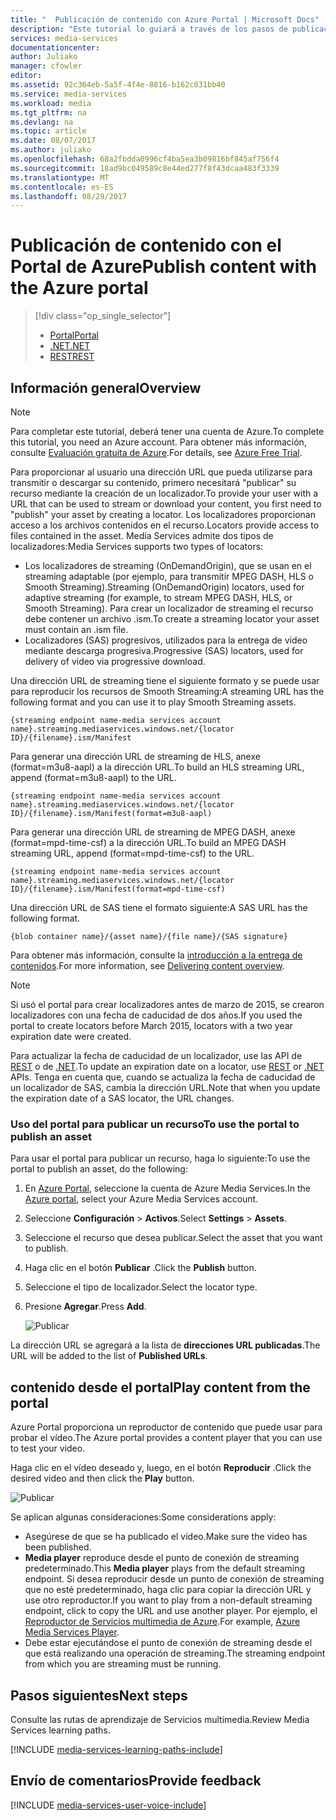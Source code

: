 ```yaml
---
title: "  Publicación de contenido con Azure Portal | Microsoft Docs"
description: "Este tutorial lo guiará a través de los pasos de publicación de contenidos con el Portal de Azure."
services: media-services
documentationcenter: 
author: Juliako
manager: cfowler
editor: 
ms.assetid: 92c364eb-5a5f-4f4e-8816-b162c031bb40
ms.service: media-services
ms.workload: media
ms.tgt_pltfrm: na
ms.devlang: na
ms.topic: article
ms.date: 08/07/2017
ms.author: juliako
ms.openlocfilehash: 68a2fbdda0996cf4ba5ea3b09816bf845af756f4
ms.sourcegitcommit: 18ad9bc049589c8e44ed277f8f43dcaa483f3339
ms.translationtype: MT
ms.contentlocale: es-ES
ms.lasthandoff: 08/29/2017
---
```

# <a name="publish-content-with-the-azure-portal"></a><span data-ttu-id="657b6-103">Publicación de contenido con el Portal de Azure</span><span class="sxs-lookup"><span data-stu-id="657b6-103">Publish content with the Azure portal</span></span>
> [!div class="op_single_selector"]
> * [<span data-ttu-id="657b6-104">Portal</span><span class="sxs-lookup"><span data-stu-id="657b6-104">Portal</span></span>](media-services-portal-publish.md)
> * [<span data-ttu-id="657b6-105">.NET</span><span class="sxs-lookup"><span data-stu-id="657b6-105">.NET</span></span>](media-services-deliver-streaming-content.md)
> * [<span data-ttu-id="657b6-106">REST</span><span class="sxs-lookup"><span data-stu-id="657b6-106">REST</span></span>](media-services-rest-deliver-streaming-content.md)
> 
> 

## <a name="overview"></a><span data-ttu-id="657b6-107">Información general</span><span class="sxs-lookup"><span data-stu-id="657b6-107">Overview</span></span>
> [!NOTE]
> <span data-ttu-id="657b6-108">Para completar este tutorial, deberá tener una cuenta de Azure.</span><span class="sxs-lookup"><span data-stu-id="657b6-108">To complete this tutorial, you need an Azure account.</span></span> <span data-ttu-id="657b6-109">Para obtener más información, consulte [Evaluación gratuita de Azure](https://azure.microsoft.com/pricing/free-trial/).</span><span class="sxs-lookup"><span data-stu-id="657b6-109">For details, see [Azure Free Trial](https://azure.microsoft.com/pricing/free-trial/).</span></span> 
> 
> 

<span data-ttu-id="657b6-110">Para proporcionar al usuario una dirección URL que pueda utilizarse para transmitir o descargar su contenido, primero necesitará "publicar" su recurso mediante la creación de un localizador.</span><span class="sxs-lookup"><span data-stu-id="657b6-110">To provide your user with a  URL that can be used to stream or download your content, you first need to "publish" your asset by creating a locator.</span></span> <span data-ttu-id="657b6-111">Los localizadores proporcionan acceso a los archivos contenidos en el recurso.</span><span class="sxs-lookup"><span data-stu-id="657b6-111">Locators provide access to files contained in the asset.</span></span> <span data-ttu-id="657b6-112">Media Services admite dos tipos de localizadores:</span><span class="sxs-lookup"><span data-stu-id="657b6-112">Media Services supports two types of locators:</span></span> 

* <span data-ttu-id="657b6-113">Los localizadores de streaming (OnDemandOrigin), que se usan en el streaming adaptable (por ejemplo, para transmitir MPEG DASH, HLS o Smooth Streaming).</span><span class="sxs-lookup"><span data-stu-id="657b6-113">Streaming (OnDemandOrigin) locators, used for adaptive streaming (for example, to stream MPEG DASH, HLS, or Smooth Streaming).</span></span> <span data-ttu-id="657b6-114">Para crear un localizador de streaming el recurso debe contener un archivo .ism.</span><span class="sxs-lookup"><span data-stu-id="657b6-114">To create a streaming locator your asset must contain an .ism file.</span></span> 
* <span data-ttu-id="657b6-115">Localizadores (SAS) progresivos, utilizados para la entrega de vídeo mediante descarga progresiva.</span><span class="sxs-lookup"><span data-stu-id="657b6-115">Progressive (SAS) locators, used for delivery of video via progressive download.</span></span>

<span data-ttu-id="657b6-116">Una dirección URL de streaming tiene el siguiente formato y se puede usar para reproducir los recursos de Smooth Streaming:</span><span class="sxs-lookup"><span data-stu-id="657b6-116">A streaming URL has the following format and you can use it to play Smooth Streaming assets.</span></span>

    {streaming endpoint name-media services account name}.streaming.mediaservices.windows.net/{locator ID}/{filename}.ism/Manifest

<span data-ttu-id="657b6-117">Para generar una dirección URL de streaming de HLS, anexe (format=m3u8-aapl) a la dirección URL.</span><span class="sxs-lookup"><span data-stu-id="657b6-117">To build an HLS streaming URL, append (format=m3u8-aapl) to the URL.</span></span>

    {streaming endpoint name-media services account name}.streaming.mediaservices.windows.net/{locator ID}/{filename}.ism/Manifest(format=m3u8-aapl)

<span data-ttu-id="657b6-118">Para generar una dirección URL de streaming de MPEG DASH, anexe (format=mpd-time-csf) a la dirección URL.</span><span class="sxs-lookup"><span data-stu-id="657b6-118">To build an  MPEG DASH streaming URL, append (format=mpd-time-csf) to the URL.</span></span>

    {streaming endpoint name-media services account name}.streaming.mediaservices.windows.net/{locator ID}/{filename}.ism/Manifest(format=mpd-time-csf)

<span data-ttu-id="657b6-119">Una dirección URL de SAS tiene el formato siguiente:</span><span class="sxs-lookup"><span data-stu-id="657b6-119">A SAS URL has the following format.</span></span>

    {blob container name}/{asset name}/{file name}/{SAS signature}

<span data-ttu-id="657b6-120">Para obtener más información, consulte la [introducción a la entrega de contenidos](media-services-deliver-content-overview.md).</span><span class="sxs-lookup"><span data-stu-id="657b6-120">For more information, see [Delivering content overview](media-services-deliver-content-overview.md).</span></span>

> [!NOTE]
> <span data-ttu-id="657b6-121">Si usó el portal para crear localizadores antes de marzo de 2015, se crearon localizadores con una fecha de caducidad de dos años.</span><span class="sxs-lookup"><span data-stu-id="657b6-121">If you used the portal to create locators before March 2015, locators with a two year expiration date were created.</span></span>  
> 
> 

<span data-ttu-id="657b6-122">Para actualizar la fecha de caducidad de un localizador, use las API de [REST](https://docs.microsoft.com/rest/api/media/operations/locator#update_a_locator) o de [.NET](http://go.microsoft.com/fwlink/?LinkID=533259).</span><span class="sxs-lookup"><span data-stu-id="657b6-122">To update an expiration date on a locator, use [REST](https://docs.microsoft.com/rest/api/media/operations/locator#update_a_locator) or [.NET](http://go.microsoft.com/fwlink/?LinkID=533259) APIs.</span></span> <span data-ttu-id="657b6-123">Tenga en cuenta que, cuando se actualiza la fecha de caducidad de un localizador de SAS, cambia la dirección URL.</span><span class="sxs-lookup"><span data-stu-id="657b6-123">Note that when you update the expiration date of a SAS locator, the URL changes.</span></span>

### <a name="to-use-the-portal-to-publish-an-asset"></a><span data-ttu-id="657b6-124">Uso del portal para publicar un recurso</span><span class="sxs-lookup"><span data-stu-id="657b6-124">To use the portal to publish an asset</span></span>
<span data-ttu-id="657b6-125">Para usar el portal para publicar un recurso, haga lo siguiente:</span><span class="sxs-lookup"><span data-stu-id="657b6-125">To use the portal to publish an asset, do the following:</span></span>

1. <span data-ttu-id="657b6-126">En [Azure Portal](https://portal.azure.com/), seleccione la cuenta de Azure Media Services.</span><span class="sxs-lookup"><span data-stu-id="657b6-126">In the [Azure portal](https://portal.azure.com/), select your Azure Media Services account.</span></span>
2. <span data-ttu-id="657b6-127">Seleccione **Configuración** > **Activos**.</span><span class="sxs-lookup"><span data-stu-id="657b6-127">Select **Settings** > **Assets**.</span></span>
3. <span data-ttu-id="657b6-128">Seleccione el recurso que desea publicar.</span><span class="sxs-lookup"><span data-stu-id="657b6-128">Select the asset that you want to publish.</span></span>
4. <span data-ttu-id="657b6-129">Haga clic en el botón **Publicar** .</span><span class="sxs-lookup"><span data-stu-id="657b6-129">Click the **Publish** button.</span></span>
5. <span data-ttu-id="657b6-130">Seleccione el tipo de localizador.</span><span class="sxs-lookup"><span data-stu-id="657b6-130">Select the locator type.</span></span>
6. <span data-ttu-id="657b6-131">Presione **Agregar**.</span><span class="sxs-lookup"><span data-stu-id="657b6-131">Press **Add**.</span></span>
   
    ![Publicar](./media/media-services-portal-vod-get-started/media-services-publish1.png)

<span data-ttu-id="657b6-133">La dirección URL se agregará a la lista de **direcciones URL publicadas**.</span><span class="sxs-lookup"><span data-stu-id="657b6-133">The URL will be added to the list of **Published URLs**.</span></span>

## <a name="play-content-from-the-portal"></a><span data-ttu-id="657b6-134">contenido desde el portal</span><span class="sxs-lookup"><span data-stu-id="657b6-134">Play content from the portal</span></span>
<span data-ttu-id="657b6-135">Azure Portal proporciona un reproductor de contenido que puede usar para probar el vídeo.</span><span class="sxs-lookup"><span data-stu-id="657b6-135">The Azure portal provides a content player that you can use to test your video.</span></span>

<span data-ttu-id="657b6-136">Haga clic en el vídeo deseado y, luego, en el botón **Reproducir** .</span><span class="sxs-lookup"><span data-stu-id="657b6-136">Click the desired video and then click the **Play** button.</span></span>

![Publicar](./media/media-services-portal-vod-get-started/media-services-play.png)

<span data-ttu-id="657b6-138">Se aplican algunas consideraciones:</span><span class="sxs-lookup"><span data-stu-id="657b6-138">Some considerations apply:</span></span>

* <span data-ttu-id="657b6-139">Asegúrese de que se ha publicado el vídeo.</span><span class="sxs-lookup"><span data-stu-id="657b6-139">Make sure the video has been published.</span></span>
* <span data-ttu-id="657b6-140">**Media player** reproduce desde el punto de conexión de streaming predeterminado.</span><span class="sxs-lookup"><span data-stu-id="657b6-140">This **Media player** plays from the default streaming endpoint.</span></span> <span data-ttu-id="657b6-141">Si desea reproducir desde un punto de conexión de streaming que no esté predeterminado, haga clic para copiar la dirección URL y use otro reproductor.</span><span class="sxs-lookup"><span data-stu-id="657b6-141">If you want to play from a non-default streaming endpoint, click to copy the URL and use another player.</span></span> <span data-ttu-id="657b6-142">Por ejemplo, el [Reproductor de Servicios multimedia de Azure](http://amsplayer.azurewebsites.net/azuremediaplayer.html).</span><span class="sxs-lookup"><span data-stu-id="657b6-142">For example, [Azure Media Services Player](http://amsplayer.azurewebsites.net/azuremediaplayer.html).</span></span>
* <span data-ttu-id="657b6-143">Debe estar ejecutándose el punto de conexión de streaming desde el que está realizando una operación de streaming.</span><span class="sxs-lookup"><span data-stu-id="657b6-143">The streaming endpoint from which you are streaming must be running.</span></span>  

## <a name="next-steps"></a><span data-ttu-id="657b6-144">Pasos siguientes</span><span class="sxs-lookup"><span data-stu-id="657b6-144">Next steps</span></span>
<span data-ttu-id="657b6-145">Consulte las rutas de aprendizaje de Servicios multimedia.</span><span class="sxs-lookup"><span data-stu-id="657b6-145">Review Media Services learning paths.</span></span>

[!INCLUDE [media-services-learning-paths-include](../../includes/media-services-learning-paths-include.md)]

## <a name="provide-feedback"></a><span data-ttu-id="657b6-146">Envío de comentarios</span><span class="sxs-lookup"><span data-stu-id="657b6-146">Provide feedback</span></span>
[!INCLUDE [media-services-user-voice-include](../../includes/media-services-user-voice-include.md)]

